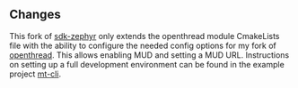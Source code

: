## Changes
This fork of [sdk-zephyr](https://github.com/nrfconnect/sdk-zephyr) only extends the openthread module CmakeLists file with the ability to configure the needed config options for my fork of [openthread](https://github.com/WoutervanHoof/openthread). This allows enabling MUD and setting a MUD URL. Instructions on setting up a full development environment can be found in the example project [mt-cli](https://github.com/WoutervanHoof/mt-cli).